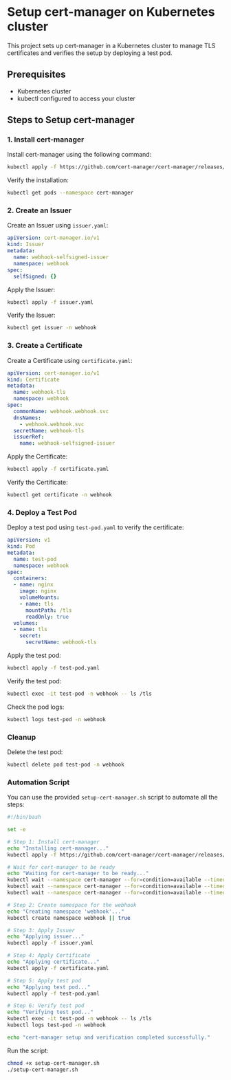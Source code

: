 
# Setup cert-manager on Kubernetes cluster

This project sets up cert-manager in a Kubernetes cluster to manage TLS certificates and verifies the setup by deploying a test pod.

## Prerequisites

- Kubernetes cluster
- kubectl configured to access your cluster

## Steps to Setup cert-manager

### 1. Install cert-manager

Install cert-manager using the following command:

```sh
kubectl apply -f https://github.com/cert-manager/cert-manager/releases/download/v1.12.0/cert-manager.yaml
```

Verify the installation:

```sh
kubectl get pods --namespace cert-manager
```

### 2. Create an Issuer

Create an Issuer using `issuer.yaml`:

```yaml
apiVersion: cert-manager.io/v1
kind: Issuer
metadata:
  name: webhook-selfsigned-issuer
  namespace: webhook
spec:
  selfSigned: {}
```

Apply the Issuer:

```sh
kubectl apply -f issuer.yaml
```

Verify the Issuer:

```sh
kubectl get issuer -n webhook
```

### 3. Create a Certificate

Create a Certificate using `certificate.yaml`:

```yaml
apiVersion: cert-manager.io/v1
kind: Certificate
metadata:
  name: webhook-tls
  namespace: webhook
spec:
  commonName: webhook.webhook.svc
  dnsNames:
    - webhook.webhook.svc
  secretName: webhook-tls
  issuerRef:
    name: webhook-selfsigned-issuer
```

Apply the Certificate:

```sh
kubectl apply -f certificate.yaml
```

Verify the Certificate:

```sh
kubectl get certificate -n webhook
```

### 4. Deploy a Test Pod

Deploy a test pod using `test-pod.yaml` to verify the certificate:

```yaml
apiVersion: v1
kind: Pod
metadata:
  name: test-pod
  namespace: webhook
spec:
  containers:
  - name: nginx
    image: nginx
    volumeMounts:
    - name: tls
      mountPath: /tls
      readOnly: true
  volumes:
  - name: tls
    secret:
      secretName: webhook-tls
```

Apply the test pod:

```sh
kubectl apply -f test-pod.yaml
```

Verify the test pod:

```sh
kubectl exec -it test-pod -n webhook -- ls /tls
```

Check the pod logs:

```sh
kubectl logs test-pod -n webhook
```

### Cleanup

Delete the test pod:

```sh
kubectl delete pod test-pod -n webhook
```

### Automation Script

You can use the provided `setup-cert-manager.sh` script to automate all the steps:

```sh
#!/bin/bash

set -e

# Step 1: Install cert-manager
echo "Installing cert-manager..."
kubectl apply -f https://github.com/cert-manager/cert-manager/releases/download/v1.12.0/cert-manager.yaml

# Wait for cert-manager to be ready
echo "Waiting for cert-manager to be ready..."
kubectl wait --namespace cert-manager --for=condition=available --timeout=600s deployment/cert-manager
kubectl wait --namespace cert-manager --for=condition=available --timeout=600s deployment/cert-manager-webhook
kubectl wait --namespace cert-manager --for=condition=available --timeout=600s deployment/cert-manager-cainjector

# Step 2: Create namespace for the webhook
echo "Creating namespace 'webhook'..."
kubectl create namespace webhook || true

# Step 3: Apply Issuer
echo "Applying issuer..."
kubectl apply -f issuer.yaml

# Step 4: Apply Certificate
echo "Applying certificate..."
kubectl apply -f certificate.yaml

# Step 5: Apply test pod
echo "Applying test pod..."
kubectl apply -f test-pod.yaml

# Step 6: Verify test pod
echo "Verifying test pod..."
kubectl exec -it test-pod -n webhook -- ls /tls
kubectl logs test-pod -n webhook

echo "cert-manager setup and verification completed successfully."
```

Run the script:

```sh
chmod +x setup-cert-manager.sh
./setup-cert-manager.sh
```
